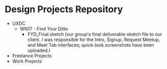 # Design Projects Repository
* UXDC
  * WN17 - Find Your Ditto
    * FYD_Final.sketch (our group's final deliverable sketch file to our client. I was responsible for the Intro, Signup, Request Meetup, and Meet Tab interfaces; quick-look screenshots have been uploaded.)
* Freelance Projects
* Work Projects
